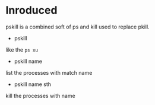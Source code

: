 # Inroduced
pskill is a combined soft of ps and kill used to replace pkill.

- pskill

like the `ps xu`


- pskill name

list the processes with match name


- pskill name sth

kill the processes with name